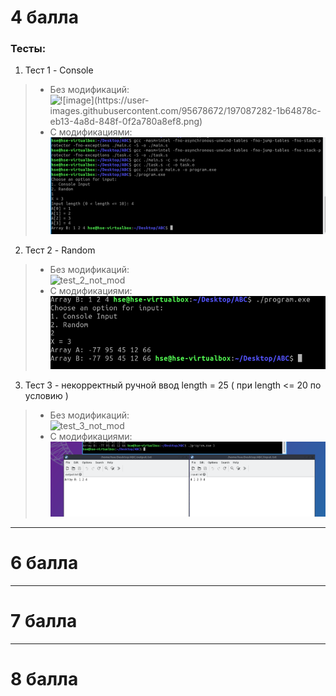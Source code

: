 # 4 балла

### Тесты:
1. Тест 1 - Console <br/>
 > * Без модификаций: <br/>
 > <img width="500" alt="![image](https://user-images.githubusercontent.com/95678672/197087282-1b64878c-eb13-4a8d-848f-0f2a780a8ef8.png)"> <br/>
 > * С модификациями: <br/>
 > <img width="500" alt="test_1_not_mod" src="https://github.com/AlexanderExp/Arc_Of_Comp_Sys_1/blob/main/Tests/Assembler_mod_test_Console.png"> <br/>
 
2. Тест 2 - Random <br/>
 > * Без модификаций: <br/>
 > <img width="500" alt="test_2_not_mod" src=""> <br/>
 > * С модификациями: <br/>
 > <img width="500" alt="test_2_mod" src="https://github.com/AlexanderExp/Arc_Of_Comp_Sys_1/blob/main/Tests/Assembler_mod_test_Random.png"> <br/>

3. Тест 3 - некорректный ручной ввод length = 25 ( при length <= 20 по условию ) <br/>
 > * Без модификаций: <br/>
 > <img width="500" alt="test_3_not_mod" src=""> <br/>
 > * С модификациями: <br/>
 > <img width="500" alt="test_3_mod" src="https://github.com/AlexanderExp/Arc_Of_Comp_Sys_1/blob/main/Tests/Assembler_mod_test_file.png"> <br/>

----

# 6 балла


----

# 7 балла


----

# 8 балла
